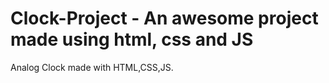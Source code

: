 # Clock-Project - An awesome project made using html, css and JS
Analog Clock made with HTML,CSS,JS.
